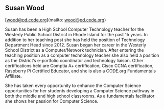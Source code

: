 ## Susan Wood

[wood@pd.code.org](mailto: wood@pd.code.org)

Susan has been a High School Computer Technology teacher for the Westerly Public School District in Rhode Island for the past 15 years.   In addition to her teaching post she has held the position of Technology Department Head since 2012.  Susan began her career in the Westerly School District as a Computer/Network technician.  After entering the teaching position as a computer technology teacher she also held a position as the District’s  e-portfolio coordinator and technology liaison.  Other certifications held are Comptia A+ certification, Cisco CCNA certification, Raspberry Pi Certified Educator, and she is also a CODE.org Fundamentals Affiliate.

She has taken every opportunity to enhance the Computer Science opportunities for her students developing a Computer Science pathway in both the middle and high school classrooms.  As a fundamentals facilitator she shows her passion for Computer Science.​
